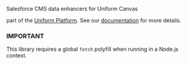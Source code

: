 Salesforce CMS data enhancers for Uniform Canvas

part of the [Uniform Platform](https://uniform.app). See our [documentation](https://docs.uniform.app) for more details.

### IMPORTANT

This library requires a global `fetch` polyfill when running in a Node.js context.
